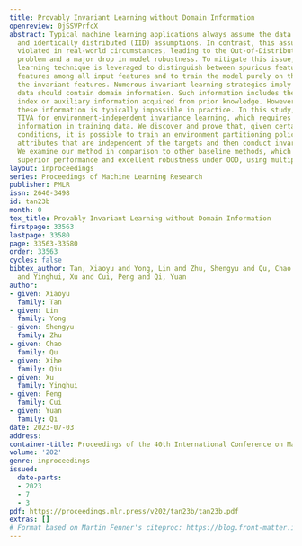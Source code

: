 ```yaml
---
title: Provably Invariant Learning without Domain Information
openreview: 0jSSVPrfcX
abstract: Typical machine learning applications always assume the data follows independent
  and identically distributed (IID) assumptions. In contrast, this assumption is frequently
  violated in real-world circumstances, leading to the Out-of-Distribution (OOD) generalization
  problem and a major drop in model robustness. To mitigate this issue, the invariant
  learning technique is leveraged to distinguish between spurious features and invariant
  features among all input features and to train the model purely on the basis of
  the invariant features. Numerous invariant learning strategies imply that the training
  data should contain domain information. Such information includes the environment
  index or auxiliary information acquired from prior knowledge. However, acquiring
  these information is typically impossible in practice. In this study, we present
  TIVA for environment-independent invariance learning, which requires no environment-specific
  information in training data. We discover and prove that, given certain mild data
  conditions, it is possible to train an environment partitioning policy based on
  attributes that are independent of the targets and then conduct invariant risk minimization.
  We examine our method in comparison to other baseline methods, which demonstrate
  superior performance and excellent robustness under OOD, using multiple benchmarks.
layout: inproceedings
series: Proceedings of Machine Learning Research
publisher: PMLR
issn: 2640-3498
id: tan23b
month: 0
tex_title: Provably Invariant Learning without Domain Information
firstpage: 33563
lastpage: 33580
page: 33563-33580
order: 33563
cycles: false
bibtex_author: Tan, Xiaoyu and Yong, Lin and Zhu, Shengyu and Qu, Chao and Qiu, Xihe
  and Yinghui, Xu and Cui, Peng and Qi, Yuan
author:
- given: Xiaoyu
  family: Tan
- given: Lin
  family: Yong
- given: Shengyu
  family: Zhu
- given: Chao
  family: Qu
- given: Xihe
  family: Qiu
- given: Xu
  family: Yinghui
- given: Peng
  family: Cui
- given: Yuan
  family: Qi
date: 2023-07-03
address: 
container-title: Proceedings of the 40th International Conference on Machine Learning
volume: '202'
genre: inproceedings
issued:
  date-parts:
  - 2023
  - 7
  - 3
pdf: https://proceedings.mlr.press/v202/tan23b/tan23b.pdf
extras: []
# Format based on Martin Fenner's citeproc: https://blog.front-matter.io/posts/citeproc-yaml-for-bibliographies/
---
```

